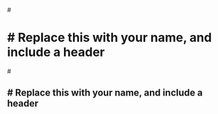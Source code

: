 #<h1># Replace this with your name, and include a header </h1>
#<h2># Replace this with your name, and include a header </h2>


